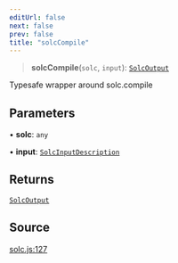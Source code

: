 ```yaml
---
editUrl: false
next: false
prev: false
title: "solcCompile"
---
```


> **solcCompile**(`solc`, `input`): [`SolcOutput`](/reference/tevm/solc/type-aliases/solcoutput/)

Typesafe wrapper around solc.compile

## Parameters

• **solc**: `any`

• **input**: [`SolcInputDescription`](/reference/tevm/solc/type-aliases/solcinputdescription/)

## Returns

[`SolcOutput`](/reference/tevm/solc/type-aliases/solcoutput/)

## Source

[solc.js:127](https://github.com/evmts/tevm-monorepo/blob/main/bundler-packages/solc/src/solc.js#L127)
